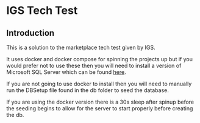 # IGS Tech Test
## Introduction
This is a solution to the marketplace tech test given by IGS.

It uses docker and docker compose for spinning the projects up but if you would prefer not to use these then you will need to install a version of Microsoft SQL Server which can be found [here](https://www.microsoft.com/en-gb/sql-server/sql-server-downloads).

If you are not going to use docker to install then you will need to manually run the DBSetup file found in the db folder to seed the database.

If you are using the docker version there is a 30s sleep after spinup before the seeding begins to allow for the server to start properly before creating the db.